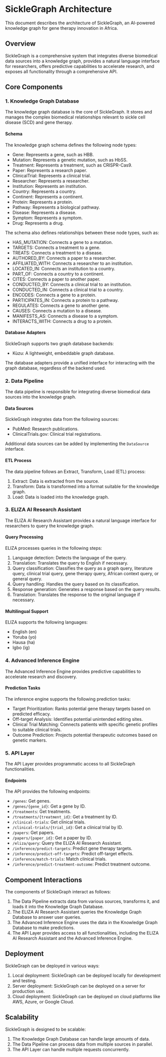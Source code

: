 # SickleGraph Architecture

This document describes the architecture of SickleGraph, an AI-powered knowledge graph for gene therapy innovation in Africa.

## Overview

SickleGraph is a comprehensive system that integrates diverse biomedical data sources into a knowledge graph, provides a natural language interface for researchers, offers predictive capabilities to accelerate research, and exposes all functionality through a comprehensive API.

## Core Components

### 1. Knowledge Graph Database

The knowledge graph database is the core of SickleGraph. It stores and manages the complex biomedical relationships relevant to sickle cell disease (SCD) and gene therapy.

#### Schema

The knowledge graph schema defines the following node types:
- Gene: Represents a gene, such as HBB.
- Mutation: Represents a genetic mutation, such as HbSS.
- Treatment: Represents a treatment, such as CRISPR-Cas9.
- Paper: Represents a research paper.
- ClinicalTrial: Represents a clinical trial.
- Researcher: Represents a researcher.
- Institution: Represents an institution.
- Country: Represents a country.
- Continent: Represents a continent.
- Protein: Represents a protein.
- Pathway: Represents a biological pathway.
- Disease: Represents a disease.
- Symptom: Represents a symptom.
- Drug: Represents a drug.

The schema also defines relationships between these node types, such as:
- HAS_MUTATION: Connects a gene to a mutation.
- TARGETS: Connects a treatment to a gene.
- TREATS: Connects a treatment to a disease.
- AUTHORED_BY: Connects a paper to a researcher.
- AFFILIATED_WITH: Connects a researcher to an institution.
- LOCATED_IN: Connects an institution to a country.
- PART_OF: Connects a country to a continent.
- CITES: Connects a paper to another paper.
- CONDUCTED_BY: Connects a clinical trial to an institution.
- CONDUCTED_IN: Connects a clinical trial to a country.
- ENCODES: Connects a gene to a protein.
- PARTICIPATES_IN: Connects a protein to a pathway.
- REGULATES: Connects a gene to another gene.
- CAUSES: Connects a mutation to a disease.
- MANIFESTS_AS: Connects a disease to a symptom.
- INTERACTS_WITH: Connects a drug to a protein.

#### Database Adapters

SickleGraph supports two graph database backends:
- Kùzu: A lightweight, embeddable graph database.

The database adapters provide a unified interface for interacting with the graph database, regardless of the backend used.

### 2. Data Pipeline

The data pipeline is responsible for integrating diverse biomedical data sources into the knowledge graph.

#### Data Sources

SickleGraph integrates data from the following sources:
- PubMed: Research publications.
- ClinicalTrials.gov: Clinical trial registrations.

Additional data sources can be added by implementing the `DataSource` interface.

#### ETL Process

The data pipeline follows an Extract, Transform, Load (ETL) process:
1. Extract: Data is extracted from the source.
2. Transform: Data is transformed into a format suitable for the knowledge graph.
3. Load: Data is loaded into the knowledge graph.

### 3. ELIZA AI Research Assistant

The ELIZA AI Research Assistant provides a natural language interface for researchers to query the knowledge graph.

#### Query Processing

ELIZA processes queries in the following steps:
1. Language detection: Detects the language of the query.
2. Translation: Translates the query to English if necessary.
3. Query classification: Classifies the query as a graph query, literature query, clinical trial query, gene therapy query, African context query, or general query.
4. Query handling: Handles the query based on its classification.
5. Response generation: Generates a response based on the query results.
6. Translation: Translates the response to the original language if necessary.

#### Multilingual Support

ELIZA supports the following languages:
- English (en)
- Yoruba (yo)
- Hausa (ha)
- Igbo (ig)

### 4. Advanced Inference Engine

The Advanced Inference Engine provides predictive capabilities to accelerate research and discovery.

#### Prediction Tasks

The inference engine supports the following prediction tasks:
- Target Prioritization: Ranks potential gene therapy targets based on predicted efficacy.
- Off-target Analysis: Identifies potential unintended editing sites.
- Clinical Trial Matching: Connects patients with specific genetic profiles to suitable clinical trials.
- Outcome Prediction: Projects potential therapeutic outcomes based on genetic markers.

### 5. API Layer

The API Layer provides programmatic access to all SickleGraph functionalities.

#### Endpoints

The API provides the following endpoints:
- `/genes`: Get genes.
- `/genes/{gene_id}`: Get a gene by ID.
- `/treatments`: Get treatments.
- `/treatments/{treatment_id}`: Get a treatment by ID.
- `/clinical-trials`: Get clinical trials.
- `/clinical-trials/{trial_id}`: Get a clinical trial by ID.
- `/papers`: Get papers.
- `/papers/{paper_id}`: Get a paper by ID.
- `/eliza/query`: Query the ELIZA AI Research Assistant. 
- `/inference/predict-targets`: Predict gene therapy targets.
- `/inference/predict-off-targets`: Predict off-target effects.
- `/inference/match-trials`: Match clinical trials.
- `/inference/predict-treatment-outcome`: Predict treatment outcome.

## Component Interactions

The components of SickleGraph interact as follows:

1. The Data Pipeline extracts data from various sources, transforms it, and loads it into the Knowledge Graph Database.
2. The ELIZA AI Research Assistant queries the Knowledge Graph Database to answer user queries.
3. The Advanced Inference Engine uses the data in the Knowledge Graph Database to make predictions.
4. The API Layer provides access to all functionalities, including the ELIZA AI Research Assistant and the Advanced Inference Engine.

## Deployment

SickleGraph can be deployed in various ways:

1. Local deployment: SickleGraph can be deployed locally for development and testing.
2. Server deployment: SickleGraph can be deployed on a server for production use.
3. Cloud deployment: SickleGraph can be deployed on cloud platforms like AWS, Azure, or Google Cloud.

## Scalability

SickleGraph is designed to be scalable:

1. The Knowledge Graph Database can handle large amounts of data.
2. The Data Pipeline can process data from multiple sources in parallel.
3. The API Layer can handle multiple requests concurrently.